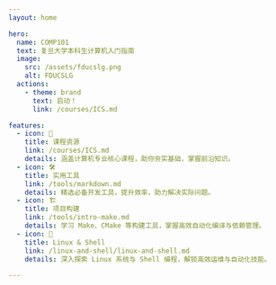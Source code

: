 ```yaml
---
layout: home

hero:
  name: COMP101           
  text: 复旦大学本科生计算机入门指南
  image:
    src: /assets/fducslg.png
    alt: FDUCSLG
  actions:
    - theme: brand
      text: 启动！
      link: /courses/ICS.md

features:
  - icon: 📝
    title: 课程资源
    link: /courses/ICS.md
    details: 涵盖计算机专业核心课程，助你夯实基础，掌握前沿知识。
  - icon: 🛠️
    title: 实用工具
    link: /tools/markdown.md
    details: 精选必备开发工具，提升效率，助力解决实际问题。
  - icon: 🏗️
    title: 项目构建
    link: /tools/intro-make.md
    details: 学习 Make、CMake 等构建工具，掌握高效自动化编译与依赖管理。
  - icon: 🐧
    title: Linux & Shell
    link: /linux-and-shell/linux-and-shell.md
    details: 深入探索 Linux 系统与 Shell 编程，解锁高效运维与自动化技能。

---
```

<Confetti />


